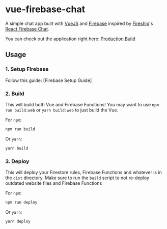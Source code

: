 # vue-firebase-chat

[VueJS]: https://vuejs.org/
[Firebase]: https://firebase.google.com/
[Fireship]: https://fireship.io/
[React Firebase Chat]: https://youtu.be/zQyrwxMPm88/

[Production Build]: https://vue-firebase-chat-1fd28.web.app/

A simple chat app built with [VueJS] and [Firebase] inspired by [Fireship]'s [React Firebase Chat]().

You can check out the application right here: [Production Build]

## Usage

### 1. Setup Firebase
Follow this guide: [Firebase Setup Guide]

### 2. Build
This will build both Vue and Firebase Functions! You may want to use `npm run build:web` or `yarn build:web` to just build the Vue.

For `npm`:
```bash
npm run build
```

Or `yarn`:
```bash
yarn build
```

### 3. Deploy
This will deploy your Firestore rules, Firebase Functions and whatever is in the `dist` directory. Make sure to run the `build` script to not re-deploy outdated website files and Firebase Functions

For `npm`:
```bash
npm run deploy
```

Or `yarn`:
```bash
yarn deploy
```